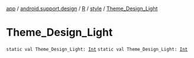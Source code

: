 [app](../../../index.md) / [android.support.design](../../index.md) / [R](../index.md) / [style](index.md) / [Theme_Design_Light](./-theme_-design_-light.md)

# Theme_Design_Light

`static val Theme_Design_Light: `[`Int`](https://kotlinlang.org/api/latest/jvm/stdlib/kotlin/-int/index.html)
`static val Theme_Design_Light: `[`Int`](https://kotlinlang.org/api/latest/jvm/stdlib/kotlin/-int/index.html)